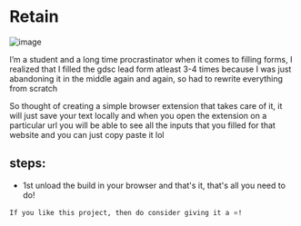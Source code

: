 # Retain

![image](https://github.com/KlausMikhaelson/Retain/assets/100528412/e69c83e6-ea0e-4309-a00c-d00fea3eb8a0)


I’m a student and a long time procrastinator when it comes to filling forms, I realized that I filled the gdsc lead form atleast 3-4 times because I was just abandoning it in the middle again and again, so had to rewrite everything from scratch

So thought of creating a simple browser extension that takes care of it, it will just save your text locally and when you open the extension on a particular url you will be able to see all the inputs that you filled for that website and you can just copy paste it lol

## steps:
- 1st unload the build in your browser and that's it, that's all you need to do!

`If you like this project, then do consider giving it a ⭐!`
